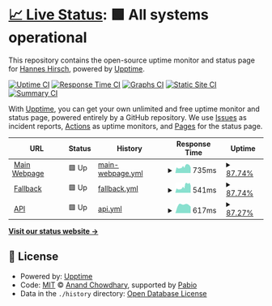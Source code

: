 # [📈 Live Status](https://hannesWeb.github.io/uptimecheck): <!--live status--> **🟩 All systems operational**

This repository contains the open-source uptime monitor and status page for [Hannes Hirsch](http://hannes-hirsch.de), powered by [Upptime](https://github.com/upptime/upptime).

[![Uptime CI](https://github.com/hannesWeb/uptimecheck/workflows/Uptime%20CI/badge.svg)](https://github.com/hannesWeb/uptimecheck/actions?query=workflow%3A%22Uptime+CI%22)
[![Response Time CI](https://github.com/hannesWeb/uptimecheck/workflows/Response%20Time%20CI/badge.svg)](https://github.com/hannesWeb/uptimecheck/actions?query=workflow%3A%22Response+Time+CI%22)
[![Graphs CI](https://github.com/hannesWeb/uptimecheck/workflows/Graphs%20CI/badge.svg)](https://github.com/hannesWeb/uptimecheck/actions?query=workflow%3A%22Graphs+CI%22)
[![Static Site CI](https://github.com/hannesWeb/uptimecheck/workflows/Static%20Site%20CI/badge.svg)](https://github.com/hannesWeb/uptimecheck/actions?query=workflow%3A%22Static+Site+CI%22)
[![Summary CI](https://github.com/hannesWeb/uptimecheck/workflows/Summary%20CI/badge.svg)](https://github.com/hannesWeb/uptimecheck/actions?query=workflow%3A%22Summary+CI%22)

With [Upptime](https://upptime.js.org), you can get your own unlimited and free uptime monitor and status page, powered entirely by a GitHub repository. We use [Issues](https://github.com/hannesWeb/uptimecheck/issues) as incident reports, [Actions](https://github.com/hannesWeb/uptimecheck/actions) as uptime monitors, and [Pages](https://hannesWeb.github.io/uptimecheck) for the status page.

<!--start: status pages-->
<!-- This summary is generated by Upptime (https://github.com/upptime/upptime) -->
<!-- Do not edit this manually, your changes will be overwritten -->
<!-- prettier-ignore -->
| URL | Status | History | Response Time | Uptime |
| --- | ------ | ------- | ------------- | ------ |
| <img alt="" src="https://icons.duckduckgo.com/ip3/www.hannes-hirsch.de.ico" height="13"> [Main Webpage](https://www.hannes-hirsch.de) | 🟩 Up | [main-webpage.yml](https://github.com/hannesWeb/uptimecheck/commits/HEAD/history/main-webpage.yml) | <details><summary><img alt="Response time graph" src="./graphs/main-webpage/response-time-week.png" height="20"> 735ms</summary><br><a href="https://uptime.hannes-hirsch.de/history/main-webpage"><img alt="Response time 735" src="https://img.shields.io/endpoint?url=https%3A%2F%2Fraw.githubusercontent.com%2FhannesWeb%2Fuptimecheck%2FHEAD%2Fapi%2Fmain-webpage%2Fresponse-time.json"></a><br><a href="https://uptime.hannes-hirsch.de/history/main-webpage"><img alt="24-hour response time 871" src="https://img.shields.io/endpoint?url=https%3A%2F%2Fraw.githubusercontent.com%2FhannesWeb%2Fuptimecheck%2FHEAD%2Fapi%2Fmain-webpage%2Fresponse-time-day.json"></a><br><a href="https://uptime.hannes-hirsch.de/history/main-webpage"><img alt="7-day response time 735" src="https://img.shields.io/endpoint?url=https%3A%2F%2Fraw.githubusercontent.com%2FhannesWeb%2Fuptimecheck%2FHEAD%2Fapi%2Fmain-webpage%2Fresponse-time-week.json"></a><br><a href="https://uptime.hannes-hirsch.de/history/main-webpage"><img alt="30-day response time 735" src="https://img.shields.io/endpoint?url=https%3A%2F%2Fraw.githubusercontent.com%2FhannesWeb%2Fuptimecheck%2FHEAD%2Fapi%2Fmain-webpage%2Fresponse-time-month.json"></a><br><a href="https://uptime.hannes-hirsch.de/history/main-webpage"><img alt="1-year response time 735" src="https://img.shields.io/endpoint?url=https%3A%2F%2Fraw.githubusercontent.com%2FhannesWeb%2Fuptimecheck%2FHEAD%2Fapi%2Fmain-webpage%2Fresponse-time-year.json"></a></details> | <details><summary><a href="https://uptime.hannes-hirsch.de/history/main-webpage">87.74%</a></summary><a href="https://uptime.hannes-hirsch.de/history/main-webpage"><img alt="All-time uptime 87.74%" src="https://img.shields.io/endpoint?url=https%3A%2F%2Fraw.githubusercontent.com%2FhannesWeb%2Fuptimecheck%2FHEAD%2Fapi%2Fmain-webpage%2Fuptime.json"></a><br><a href="https://uptime.hannes-hirsch.de/history/main-webpage"><img alt="24-hour uptime 64.93%" src="https://img.shields.io/endpoint?url=https%3A%2F%2Fraw.githubusercontent.com%2FhannesWeb%2Fuptimecheck%2FHEAD%2Fapi%2Fmain-webpage%2Fuptime-day.json"></a><br><a href="https://uptime.hannes-hirsch.de/history/main-webpage"><img alt="7-day uptime 87.74%" src="https://img.shields.io/endpoint?url=https%3A%2F%2Fraw.githubusercontent.com%2FhannesWeb%2Fuptimecheck%2FHEAD%2Fapi%2Fmain-webpage%2Fuptime-week.json"></a><br><a href="https://uptime.hannes-hirsch.de/history/main-webpage"><img alt="30-day uptime 87.74%" src="https://img.shields.io/endpoint?url=https%3A%2F%2Fraw.githubusercontent.com%2FhannesWeb%2Fuptimecheck%2FHEAD%2Fapi%2Fmain-webpage%2Fuptime-month.json"></a><br><a href="https://uptime.hannes-hirsch.de/history/main-webpage"><img alt="1-year uptime 87.74%" src="https://img.shields.io/endpoint?url=https%3A%2F%2Fraw.githubusercontent.com%2FhannesWeb%2Fuptimecheck%2FHEAD%2Fapi%2Fmain-webpage%2Fuptime-year.json"></a></details>
| <img alt="" src="https://icons.duckduckgo.com/ip3/www.hannes-hirsch.de.ico" height="13"> [Fallback](http://www.hannes-hirsch.de) | 🟩 Up | [fallback.yml](https://github.com/hannesWeb/uptimecheck/commits/HEAD/history/fallback.yml) | <details><summary><img alt="Response time graph" src="./graphs/fallback/response-time-week.png" height="20"> 541ms</summary><br><a href="https://uptime.hannes-hirsch.de/history/fallback"><img alt="Response time 541" src="https://img.shields.io/endpoint?url=https%3A%2F%2Fraw.githubusercontent.com%2FhannesWeb%2Fuptimecheck%2FHEAD%2Fapi%2Ffallback%2Fresponse-time.json"></a><br><a href="https://uptime.hannes-hirsch.de/history/fallback"><img alt="24-hour response time 612" src="https://img.shields.io/endpoint?url=https%3A%2F%2Fraw.githubusercontent.com%2FhannesWeb%2Fuptimecheck%2FHEAD%2Fapi%2Ffallback%2Fresponse-time-day.json"></a><br><a href="https://uptime.hannes-hirsch.de/history/fallback"><img alt="7-day response time 541" src="https://img.shields.io/endpoint?url=https%3A%2F%2Fraw.githubusercontent.com%2FhannesWeb%2Fuptimecheck%2FHEAD%2Fapi%2Ffallback%2Fresponse-time-week.json"></a><br><a href="https://uptime.hannes-hirsch.de/history/fallback"><img alt="30-day response time 541" src="https://img.shields.io/endpoint?url=https%3A%2F%2Fraw.githubusercontent.com%2FhannesWeb%2Fuptimecheck%2FHEAD%2Fapi%2Ffallback%2Fresponse-time-month.json"></a><br><a href="https://uptime.hannes-hirsch.de/history/fallback"><img alt="1-year response time 541" src="https://img.shields.io/endpoint?url=https%3A%2F%2Fraw.githubusercontent.com%2FhannesWeb%2Fuptimecheck%2FHEAD%2Fapi%2Ffallback%2Fresponse-time-year.json"></a></details> | <details><summary><a href="https://uptime.hannes-hirsch.de/history/fallback">87.74%</a></summary><a href="https://uptime.hannes-hirsch.de/history/fallback"><img alt="All-time uptime 87.74%" src="https://img.shields.io/endpoint?url=https%3A%2F%2Fraw.githubusercontent.com%2FhannesWeb%2Fuptimecheck%2FHEAD%2Fapi%2Ffallback%2Fuptime.json"></a><br><a href="https://uptime.hannes-hirsch.de/history/fallback"><img alt="24-hour uptime 64.95%" src="https://img.shields.io/endpoint?url=https%3A%2F%2Fraw.githubusercontent.com%2FhannesWeb%2Fuptimecheck%2FHEAD%2Fapi%2Ffallback%2Fuptime-day.json"></a><br><a href="https://uptime.hannes-hirsch.de/history/fallback"><img alt="7-day uptime 87.74%" src="https://img.shields.io/endpoint?url=https%3A%2F%2Fraw.githubusercontent.com%2FhannesWeb%2Fuptimecheck%2FHEAD%2Fapi%2Ffallback%2Fuptime-week.json"></a><br><a href="https://uptime.hannes-hirsch.de/history/fallback"><img alt="30-day uptime 87.74%" src="https://img.shields.io/endpoint?url=https%3A%2F%2Fraw.githubusercontent.com%2FhannesWeb%2Fuptimecheck%2FHEAD%2Fapi%2Ffallback%2Fuptime-month.json"></a><br><a href="https://uptime.hannes-hirsch.de/history/fallback"><img alt="1-year uptime 87.74%" src="https://img.shields.io/endpoint?url=https%3A%2F%2Fraw.githubusercontent.com%2FhannesWeb%2Fuptimecheck%2FHEAD%2Fapi%2Ffallback%2Fuptime-year.json"></a></details>
| <img alt="" src="https://icons.duckduckgo.com/ip3/hannes-hirsch.de.ico" height="13"> [API](https://hannes-hirsch.de/api) | 🟩 Up | [api.yml](https://github.com/hannesWeb/uptimecheck/commits/HEAD/history/api.yml) | <details><summary><img alt="Response time graph" src="./graphs/api/response-time-week.png" height="20"> 617ms</summary><br><a href="https://uptime.hannes-hirsch.de/history/api"><img alt="Response time 617" src="https://img.shields.io/endpoint?url=https%3A%2F%2Fraw.githubusercontent.com%2FhannesWeb%2Fuptimecheck%2FHEAD%2Fapi%2Fapi%2Fresponse-time.json"></a><br><a href="https://uptime.hannes-hirsch.de/history/api"><img alt="24-hour response time 515" src="https://img.shields.io/endpoint?url=https%3A%2F%2Fraw.githubusercontent.com%2FhannesWeb%2Fuptimecheck%2FHEAD%2Fapi%2Fapi%2Fresponse-time-day.json"></a><br><a href="https://uptime.hannes-hirsch.de/history/api"><img alt="7-day response time 617" src="https://img.shields.io/endpoint?url=https%3A%2F%2Fraw.githubusercontent.com%2FhannesWeb%2Fuptimecheck%2FHEAD%2Fapi%2Fapi%2Fresponse-time-week.json"></a><br><a href="https://uptime.hannes-hirsch.de/history/api"><img alt="30-day response time 617" src="https://img.shields.io/endpoint?url=https%3A%2F%2Fraw.githubusercontent.com%2FhannesWeb%2Fuptimecheck%2FHEAD%2Fapi%2Fapi%2Fresponse-time-month.json"></a><br><a href="https://uptime.hannes-hirsch.de/history/api"><img alt="1-year response time 617" src="https://img.shields.io/endpoint?url=https%3A%2F%2Fraw.githubusercontent.com%2FhannesWeb%2Fuptimecheck%2FHEAD%2Fapi%2Fapi%2Fresponse-time-year.json"></a></details> | <details><summary><a href="https://uptime.hannes-hirsch.de/history/api">87.27%</a></summary><a href="https://uptime.hannes-hirsch.de/history/api"><img alt="All-time uptime 87.27%" src="https://img.shields.io/endpoint?url=https%3A%2F%2Fraw.githubusercontent.com%2FhannesWeb%2Fuptimecheck%2FHEAD%2Fapi%2Fapi%2Fuptime.json"></a><br><a href="https://uptime.hannes-hirsch.de/history/api"><img alt="24-hour uptime 64.96%" src="https://img.shields.io/endpoint?url=https%3A%2F%2Fraw.githubusercontent.com%2FhannesWeb%2Fuptimecheck%2FHEAD%2Fapi%2Fapi%2Fuptime-day.json"></a><br><a href="https://uptime.hannes-hirsch.de/history/api"><img alt="7-day uptime 87.27%" src="https://img.shields.io/endpoint?url=https%3A%2F%2Fraw.githubusercontent.com%2FhannesWeb%2Fuptimecheck%2FHEAD%2Fapi%2Fapi%2Fuptime-week.json"></a><br><a href="https://uptime.hannes-hirsch.de/history/api"><img alt="30-day uptime 87.27%" src="https://img.shields.io/endpoint?url=https%3A%2F%2Fraw.githubusercontent.com%2FhannesWeb%2Fuptimecheck%2FHEAD%2Fapi%2Fapi%2Fuptime-month.json"></a><br><a href="https://uptime.hannes-hirsch.de/history/api"><img alt="1-year uptime 87.27%" src="https://img.shields.io/endpoint?url=https%3A%2F%2Fraw.githubusercontent.com%2FhannesWeb%2Fuptimecheck%2FHEAD%2Fapi%2Fapi%2Fuptime-year.json"></a></details>

<!--end: status pages-->

[**Visit our status website →**](https://hannesWeb.github.io/uptimecheck)

## 📄 License

- Powered by: [Upptime](https://github.com/upptime/upptime)
- Code: [MIT](./LICENSE) © [Anand Chowdhary](https://anandchowdhary.com), supported by [Pabio](https://pabio.com)
- Data in the `./history` directory: [Open Database License](https://opendatacommons.org/licenses/odbl/1-0/)
